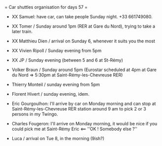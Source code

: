 = Car shuttles organisation for days 57 =

 * XX Samuel: have car, can take people Sunday night. +33 661749080.
 * XX Tomer / Sunday around 1pm (RER at Gare du Nord), trying to take a later train.
 * XX Matthieu Dien / arrival on Sunday 6, whenever it suits you the most
 * XX Vivien Ripoll / Sunday evening from 5pm
 * XX JP / Sunday evening (between 5 and 6 at St-Rémy)
 * Volker Braun / Sunday around 5pm (Eurostar scheduled at 4pm at Gare du Nord => 5:30pm at Saint-Rémy-les-Chevreuse RER)
 * Thierry Monteil / sunday evening from 5pm
 * Florent Hivert / sunday evening, idem.

 * Eric Gourgoulhon: I'll arrive by car on Monday morning and can stop at Saint-Rémy-les-Chevreuse RER station around 9 am to pick 2 or 3 persons in my Twingo.
 * Charles Fougeron: I'll arrive on Monday morning, it would be nice if you could pick me at Saint-Rémy Eric <== ''OK ! Somebody else ?''
 * Luca / arrival on Tue 8, in the morning (9ish?)
